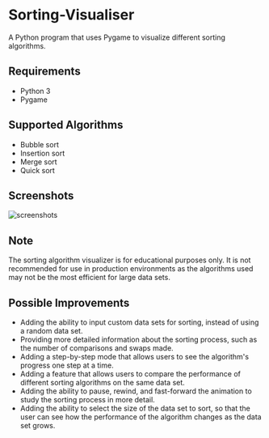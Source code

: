 # Sorting-Visualiser

A Python program that uses Pygame to visualize different sorting algorithms.

## Requirements
- Python 3
- Pygame

## Supported Algorithms
- Bubble sort
- Insertion sort
- Merge sort
- Quick sort

## Screenshots

![screenshots]()

## Note
The sorting algorithm visualizer is for educational purposes only. It is not recommended for use in production environments as the algorithms used may not be the most efficient for large data sets.

## Possible Improvements

- Adding the ability to input custom data sets for sorting, instead of using a random data set.
- Providing more detailed information about the sorting process, such as the number of comparisons and swaps made.
- Adding a step-by-step mode that allows users to see the algorithm's progress one step at a time.
- Adding a feature that allows users to compare the performance of different sorting algorithms on the same data set.
- Adding the ability to pause, rewind, and fast-forward the animation to study the sorting process in more detail.
- Adding the ability to select the size of the data set to sort, so that the user can see how the performance of the algorithm changes as the data set grows.
